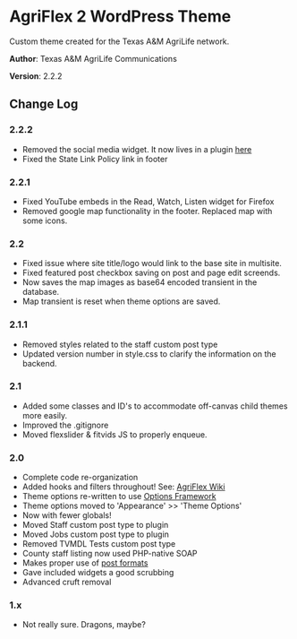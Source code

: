 # AgriFlex 2 WordPress Theme

Custom theme created for the Texas A&M AgriLife network.

__Author__: Texas A&M AgriLife Communications

__Version__: 2.2.2

## Change Log

### 2.2.2

- Removed the social media widget. It now lives in a plugin [here][4]
- Fixed the State Link Policy link in footer

### 2.2.1

- Fixed YouTube embeds in the Read, Watch, Listen widget for Firefox
- Removed google map functionality in the footer. Replaced map with some icons.

### 2.2

- Fixed issue where site title/logo would link to the base site in multisite.
- Fixed featured post checkbox saving on post and page edit screends.
- Now saves the map images as base64 encoded transient in the database.
- Map transient is reset when theme options are saved.

### 2.1.1

- Removed styles related to the staff custom post type
- Updated version number in style.css to clarify the information on the backend.

### 2.1

- Added some classes and ID's to accommodate off-canvas child themes more easily.
- Improved the .gitignore
- Moved flexslider & fitvids JS to properly enqueue.


### 2.0

- Complete code re-organization
- Added hooks and filters throughout! See: [AgriFlex Wiki][3]
- Theme options re-written to use [Options Framework][1]
- Theme options moved to 'Appearance' >> 'Theme Options'
- Now with fewer globals!
- Moved Staff custom post type to plugin
- Moved Jobs custom post type to plugin
- Removed TVMDL Tests custom post type
- County staff listing now used PHP-native SOAP
- Makes proper use of [post formats][2] 
- Gave included widgets a good scrubbing
- Advanced cruft removal

### 1.x

- Not really sure. Dragons, maybe?


[1]:https://github.com/devinsays/options-framework-theme
[2]:http://codex.wordpress.org/Post_Formats
[3]:https://github.com/AgriLife/AgriFlex/wiki
[4]:https://github.com/AgriLife/AgriLife-Social-Media